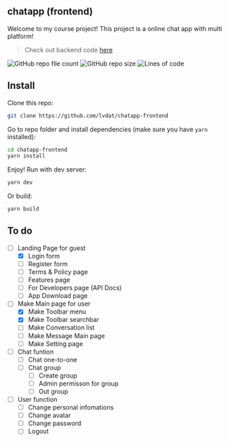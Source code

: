 ## chatapp (frontend)
Welcome to my course project! This project is a online chat app with multi platform!

> Check out backend code [here](#)

<img alt="GitHub repo file count" src="https://img.shields.io/github/directory-file-count/lvdat/chatapp-frontend?style=for-the-badge">
<img alt="GitHub repo size" src="https://img.shields.io/github/repo-size/lvdat/chatapp-frontend?style=for-the-badge">
<img alt="Lines of code" src="https://img.shields.io/tokei/lines/github/lvdat/chatapp-frontend?style=for-the-badge">

## Install
Clone this repo:
```bash
git clone https://github.com/lvdat/chatapp-frontend
```
Go to repo folder and install dependencies (make sure you have `yarn ` installed):
```bash
cd chatapp-frontend
yarn install
```
Enjoy! Run with dev server:
```bash
yarn dev
```
Or build:
```bash
yarn build
```

## To do
- [ ] Landing Page for guest
  - [x] Login form
  - [ ] Register form
  - [ ] Terms & Policy page
  - [ ] Features page
  - [ ] For Developers page (API Docs)
  - [ ] App Download page
- [ ] Make Main page for user
  - [x] Make Toolbar menu
  - [x] Make Toolbar searchbar
  - [ ] Make Conversation list
  - [ ] Make Message Main page
  - [ ] Make Setting page
- [ ] Chat funtion
  - [ ] Chat one-to-one
  - [ ] Chat group
    - [ ] Create group
    - [ ] Admin permisson for group
    - [ ] Out group

- [ ] User function
  - [ ] Change personal infomations
  - [ ] Change avatar
  - [ ] Change password
  - [ ] Logout
